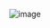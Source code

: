 ![image](https://user-images.githubusercontent.com/90755554/138834907-458b07d2-e11e-4adc-a5fe-1d78a610e736.png)
